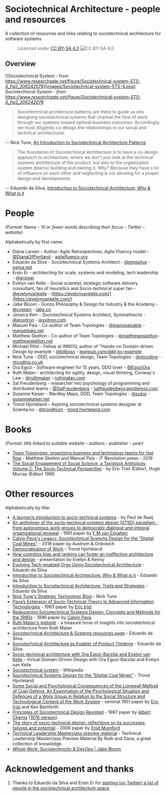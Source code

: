 # Sociotechnical Architecture - people and resources

A collection of resources and links relating to sociotechnical architecture for software systems.

> Licenced under [CC BY-SA 4.0](https://creativecommons.org/licenses/by-sa/4.0/) ![CC BY-SA 4.0](https://licensebuttons.net/l/by-sa/3.0/88x31.png)

## Overview

![Sociotechnical System - from https://www.researchgate.net/figure/Sociotechnical-system-STS-4_fig2_306242078](images/Sociotechnical-system-STS-4.png)
_Sociotechnical System - from https://www.researchgate.net/figure/Sociotechnical-system-STS-4_fig2_306242078_

> Sociotechnical architecture patterns are there to guide us into designing sociotechnical systems that channel the flow of work through our systems toward optimal business outcomes. Accordingly, we must diligently co-design the relationships in our social and technical architectures.

-- Nick Tune, [An Introduction to Sociotechnical Architecture Patterns](https://medium.com/nick-tune-tech-strategy-blog/an-introduction-to-sociotechnical-architecture-patterns-ea64a75c2aaf)

> The foundation of Sociotechnical Architecture is to have a co-design approach to architecture, where we don't just look at the technical systems architecture of the product, but also to the organization system (teams) building and owning it. Why? Because they have a lot of influence on each other and neglecting is not allowing for a proper design and developments.

-- Eduardo da Silva, [Introduction to Sociotechnical Architecture: Why & What is it](https://esilva.net/sociotechnical/sociotechnical-architecture_why-and-what.html)

# People

_{Format: Name - 10 or fewer words describing their focus - Twitter - website}_

Alphabetically by first name:

* Diana Larsen - Author: Agile Retrospectives, Agile Fluency model - [@DianaOfPortland](https://twitter.com/DianaOfPortland) - [agilefluency.org](https://www.agilefluency.org/)
* Eduardo da Silva - Sociotechnical Systems Architect - [@emgsilva](https://twitter.com/emgsilva) - [esilva.net](https://esilva.net/)
* Ersin Er - architecting for scale, systems and modeling, tech leadership - [@ersiner](https://twitter.com/ersiner)
* Evelyn van Kelle - Social scientist, strategic software delivery consultant, fan of heuristics and Socio-technical super fan - [@evelynvankelle](https://twitter.com/EvelynvanKelle) - [https://evelynvankelle.com/](https://evelynvankelle.com/)
* Jabe Bloom - Gonzo Philosophy & Design for Industry & the Academy - [@cyetain](https://twitter.com/cyetain) - [jabe.co](http://jabe.co/)
* Jessica Kerr - Sociotechnical Systems Architect, Symmathecist - [@jessitron](https://twitter.com/jessitron) - [jessitron.com](https://jessitron.com/)
* Manuel Pais - Co-author of Team Topologies - [@manupaisable](https://twitter.com/manupaisable) - [manuelpais.net](https://www.manuelpais.net/)
* Matthew Skelton - Co-author of Team Topologies - [@matthewpskelton](https://twitter.com/matthewpskelton) - [matthewskelton.net](https://www.matthewskelton.net/)
* Michael Plöd - Fellow at INNOQ, author of "Hands-on Domain-driven Design by example - [@bitboss](https://twitter.com/bitboss) - [leanpub.com/ddd-by-example](https://leanpub.com/ddd-by-example)
* Nick Tune - DDD, sociotechnical design, Team Topologies - [@ntcoding](https://twitter.com/ntcoding) - [ntcoding.co.uk](https://www.ntcoding.co.uk/)
* Ora Egozi - Software engineer for 15 years, DDD lover - [@EgoziOra](https://twitter.com/egoziora)
* Ruth Malan - architecting for agility, design, visual thinking, Conway's Law - [@ruthmalan](https://twitter.com/ruthmalan) - [ruthmalan.com](https://ruthmalan.com/)
* Sal Freudenberg - researcher into psychology of programming and distributed teams - [@SalFreudenberg](https://twitter.com/SalFreudenberg) - [salfreudenberg.wordpress.com](https://salfreudenberg.wordpress.com/)
* Susanne Kaiser - Wardley Maps, DDD, Team Topologies - [@suksr](https://twitter.com/suksr) - [susannekaiser.net](https://www.susannekaiser.net/)
* Trond Hjorteland - Aspiring sociotechnical systems designer at Scienta.no - [@trondhjort](https://twitter.com/trondhjort) - [trond.hjorteland.com](https://trond.hjorteland.com/)

# Books

_{Format: title linked to suitable website - authors - publisher - year}_

* [Team Topologies: organizing business and technology teams for fast flow](https://teamtopologies.com/book) - Matthew Skelton and Manuel Pais - IT Revolution press - 2019
* [The Social Engagement of Social Science, a Tavistock Anthology, Volume 2: The Socio-Technical Perspective](https://www.goodreads.com/book/show/4873485-the-social-engagement-of-social-science-a-tavistock-anthology-volume-2) -  by Eric Trist (Editor), Hugh Murray (Editor) 1990

# Other resources

Alphabetically by title:

* [A layman’s introduction to socio-technical systems](https://www.paulderaaij.nl/2020/01/30/a-laymans-introduction-to-socio-technical-systems/) - by Paul de Raaij
* [An anthology of the socio-technical systems design (STSD) paradigm : from autonomous work groups to democratic dialogue and integral organizational renewal](https://research.tue.nl/en/publications/an-anthology-of-the-socio-technical-systems-design-stsd-paradigm-) - 1991 paper by [F.M van Eijnatten](https://nl.wikipedia.org/wiki/Frans_van_Eijnatten)
* [Calvin Pava's Legacy: Sociotechnical Systems Design for the "Digital Coal Mines"](https://www.researchgate.net/publication/319472658_Calvin_Pava%27s_Legacy_Sociotechnical_Systems_Design_for_the_Digital_Coal_Mines) - 2018 paper by Austrom & Ordowich
* [Democratisation of Work](https://www.linkedin.com/pulse/democratisation-work-trond-hjorteland/) - Trond Hjorteland
* [How cognitive bias and ranking can foster an ineffective architecture and design](https://www.youtube.com/watch?v=7ty0nwXNh-M) - presentation by Evelyn & Kenny
* [Evolving Tech-enabled Orgs Using Sociotechnical Architecture](https://esilva.net/articles/evolve_tech_orgs_using_sociotech) - Eduardo da Silva
* [Introduction to Sociotechnical Architecture: Why & What is it](https://esilva.net/sociotechnical/sociotechnical-architecture_why-and-what.html) - Eduardo da Silva
* [Introduction to Sociotechnical Architecture: Traits and Strategies](https://esilva.net/sociotechnical/sociotechnical-architecture_traits-and-strategies.html) - Eduardo da Silva
* [Nick Tune's Strategic Technology Blog](https://medium.com/nick-tune-tech-strategy-blog) - Nick Tune
* [Pava’s Extension of Socio-Technical Theory to Advanced Information Technologies](https://www.degruyter.com/document/doi/10.9783/9781512819052-040/html) - 1993 paper by [Eric trist](https://en.wikipedia.org/wiki/Eric_Trist) 
* [Redesigning Sociotechnical Systems Design: Concepts and Methods for the 1990s](https://journals.sagepub.com/doi/10.1177/002188638602200303) - 1996 paper by [Calvin Pava](https://www.chicagotribune.com/news/ct-xpm-1993-01-05-9303150732-story.html)
* [Ruth Malan's website](https://ruthmalan.com/) - a treasure trove of insights into sociotechnical architecture from Ruth Malan
* [Sociotechnical Architecture & Systems resources page](https://esilva.net/sociotechnical) - Eduardo da Silva
* [Sociotechnical Architecture as Enabler of Product Thinking](https://esilva.net/articles/sociotech_arch_enabling_prod_thinking) - Eduardo da Silva
* [Socio-technical architecture with Ora Egozi-Barzilai and Evelyn van Kelle](https://virtualddd.com/sessions/6) - Virtual Domain-Driven Design with Ora Egozi-Barzilai and Evelyn van Kelle
* [Sociotechnical system](https://en.wikipedia.org/wiki/Sociotechnical_system) - Wikipedia
* [Sociotechnical Systems Design for the “Digital Coal Mines”](https://www.linkedin.com/pulse/sociotechnical-systems-design-digital-coal-mines-trond-hjorteland/) - Trond Hjorteland
* [Some Social and Psychological Consequences of the Longwall Method of Coal-Getting: An Examination of the Psychological Situation and Defences of a Work Group in Relation to the Social Structure and Technological Content of the Work System](https://journals.sagepub.com/doi/10.1177/001872675100400101) - seminal 1951 paper by [Eric trist](https://en.wikipedia.org/wiki/Eric_Trist) and Ken Bamforth
* [Principles of Sociotechnical Design Revisted](https://journals.sagepub.com/doi/10.1177/001872678704000303) - 1987 paper by [Albert Cherns](https://prabook.com/web/albert_bernard.cherns/1036381) ([1976 version](https://journals.sagepub.com/doi/pdf/10.1177/001872677602900806))
* [The story of socio-technical design: reflections on its successes, failures and potential](https://onlinelibrary.wiley.com/doi/abs/10.1111/j.1365-2575.2006.00221.x) - 2006 paper by [Enid Mumford](https://en.wikipedia.org/wiki/Enid_Mumford)
* [Technical Leadership Masterclass preview material](https://ruthmalan.com/Journal/2019/20190629SlideDocTechnicalLeadershipDecisions.pdf) - Technical Leadership Masterclass Preview Material By Ruth and Dana, a great collection of knowledge.
* [Whole Work: Sociotechnicity & DevOps | Jabe Bloom](https://www.youtube.com/watch?v=WtfncGAeXWU)

# Acknowledgement and thanks

1. Thanks to Eduardo da Silva and Ersin Er for [starting (on Twitter) a list of people in the sociotechnical architecture space](https://twitter.com/emgsilva/status/1380452731287175170)

